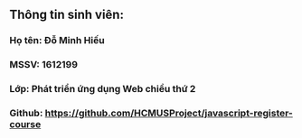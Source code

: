 ##  Thông tin sinh viên:
### Họ tên: Đỗ Minh Hiếu
###   MSSV: 1612199
###   Lớp: Phát triển ứng dụng Web chiều thứ 2
###   Github: https://github.com/HCMUSProject/javascript-register-course
